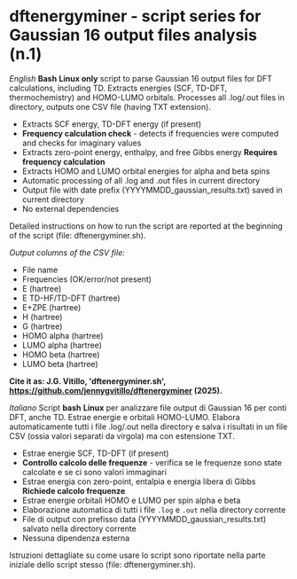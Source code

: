 # dftenergyminer - script series for Gaussian 16 output files analysis (n.1)

*English*
**Bash** **Linux only** script to parse Gaussian 16 output files for DFT calculations, including TD. Extracts energies (SCF, TD-DFT, thermochemistry) and HOMO-LUMO orbitals.
Processes all .log/.out files in directory, outputs one CSV file (having TXT extension).
- Extracts SCF energy, TD-DFT energy (if present)
- **Frequency calculation check** - detects if frequencies were computed and checks for imaginary values
- Extracts zero-point energy, enthalpy, and free Gibbs energy **Requires frequency calculation**
- Extracts HOMO and LUMO orbital energies for alpha and beta spins
- Automatic processing of all .log and .out files in current directory
- Output file with date prefix (YYYYMMDD_gaussian_results.txt) saved in current directory
- No external dependencies

Detailed instructions on how to run the script are reported at the beginning of the script (file: dftenergyminer.sh).

*Output columns of the CSV file:*
- File name
- Frequencies (OK/error/not present)
- E (hartree)
- E TD-HF/TD-DFT (hartree)
- E+ZPE (hartree)
- H (hartree)
- G (hartree)
- HOMO alpha (hartree)
- LUMO alpha (hartree)
- HOMO beta (hartree)
- LUMO beta (hartree)

**Cite it as: J.G. Vitillo, 'dftenergyminer.sh', https://github.com/jennygvitillo/dftenergyminer (2025).**


*Italiano*
Script **bash** **Linux** per analizzare file output di Gaussian 16 per conti DFT, anche TD. Estrae energie e orbitali HOMO-LUMO. Elabora automaticamente tutti i file .log/.out nella directory e salva i risultati in un file CSV (ossia valori separati da virgola) ma con estensione TXT.
- Estrae energie SCF, TD-DFT (if present)
- **Controllo calcolo delle frequenze** - verifica se le frequenze sono state calcolate e se ci sono valori immaginari
- Estrae energia con zero-point, entalpia e energia libera di Gibbs **Richiede calcolo frequenze**
- Estrae energie orbitali HOMO e LUMO per spin alpha e beta
- Elaborazione automatica di tutti i file `.log` e `.out` nella directory corrente
- File di output con prefisso data (YYYYMMDD_gaussian_results.txt) salvato nella directory corrente
- Nessuna dipendenza esterna

Istruzioni dettagliate su come usare lo script sono riportate nella parte iniziale dello script stesso (file: dftenergyminer.sh).
